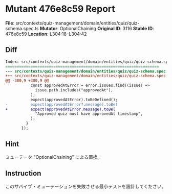 # Mutant 476e8c59 Report

**File**: src/contexts/quiz-management/domain/entities/quiz/quiz-schema.spec.ts
**Mutator**: OptionalChaining
**Original ID**: 3116
**Stable ID**: 476e8c59
**Location**: L304:18–L304:42

## Diff

```diff
Index: src/contexts/quiz-management/domain/entities/quiz/quiz-schema.spec.ts
===================================================================
--- src/contexts/quiz-management/domain/entities/quiz/quiz-schema.spec.ts	original
+++ src/contexts/quiz-management/domain/entities/quiz/quiz-schema.spec.ts	mutated #3116
@@ -300,9 +300,9 @@
           const approvedAtError = error.issues.find((issue) =>
             issue.path.includes("approvedAt"),
           );
           expect(approvedAtError).toBeDefined();
-          expect(approvedAtError?.message).toBe(
+          expect(approvedAtError.message).toBe(
             "Approved quiz must have approvedAt timestamp",
           );
         }
       });
```

## Hint

ミューテータ "OptionalChaining" による置換。

## Instruction

このサバイブ・ミューテーションを失敗させる最小テストを設計してください。
